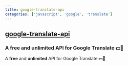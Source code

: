 ```yaml
---
title: google-translate-api
categories: ['javascript', 'google', 'translate']
---
```

## [google-translate-api](https://github.com/matheuss/google-translate-api)

### A free and unlimited API for Google Translate :dollar::no_entry_sign:


A **free** and **unlimited** API for Google Translate :dollar::no_entry_sign:

